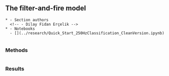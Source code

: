 ## The filter-and-fire model

```{list-table}
* - Section authors
  <!-- - Dilay Fidan Erçelik -->
* - Notebooks
  - [](../research/Quick_Start_250HzClassification_CleanVersion.ipynb)
```

```{include} introduction.md
```

### Methods
```{include} methods.md
```

### Results
```{include} results.md
```
